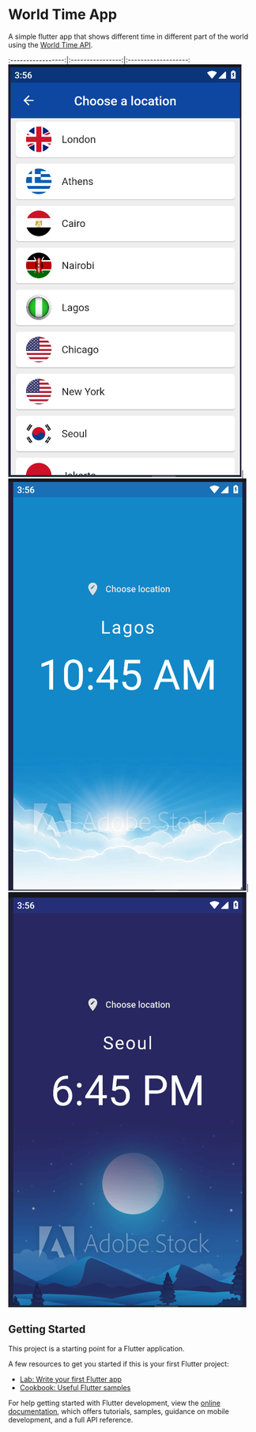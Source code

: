 # World Time App

A simple flutter app that shows different time in different part of the world using the [World Time API](https://worldtimeapi.org/).



:-----------------:|:----------------:|:-------------------:
![](/assets/img/choose.png)|![](/assets/img/day.png)|![](/assets/img/night.png)


## Getting Started

This project is a starting point for a Flutter application.

A few resources to get you started if this is your first Flutter project:

- [Lab: Write your first Flutter app](https://docs.flutter.dev/get-started/codelab)
- [Cookbook: Useful Flutter samples](https://docs.flutter.dev/cookbook)

For help getting started with Flutter development, view the
[online documentation](https://docs.flutter.dev/), which offers tutorials,
samples, guidance on mobile development, and a full API reference.

